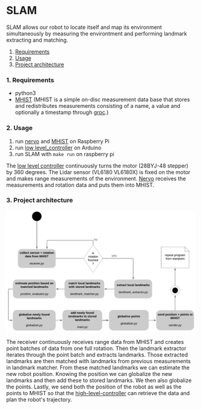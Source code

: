 # SLAM

SLAM allows our robot to locate itself and map its environment simultaneously by measuring the environtment and performing landmark extracting and matching.

1. [Requirements](https://github.com/codeuniversity/slam/blob/SLAM-technical-doc/README.md#1-requirements)
2. [Usage](https://github.com/codeuniversity/slam/tree/SLAM-technical-doc#2-usage)
3. [Project architecture](https://github.com/codeuniversity/slam/tree/SLAM-technical-doc#3-project-architecture)

### 1. Requirements

- python3
- [MHIST](https://github.com/alexmorten/mhist)  (MHIST is a simple on-disc measurement data base that stores and redistributes measurements consisting of a name, a value and optionally a timestamp through [grpc](https://github.com/grpc).)

### 2. Usage 

1. run [nervo](https://github.com/codeuniversity/nervo) and [MHIST](https://github.com/alexmorten/mhist) on Raspberry Pi
2. run [low level_controller](https://github.com/codeuniversity/slam/blob/master/motor_lidar/motor_lidar.ino) on Arduino
3. run SLAM with `make run` on raspberry pi

The [low level controller](https://github.com/codeuniversity/slam/blob/master/motor_lidar/motor_lidar.ino) continuously turns the motor (28BYJ-48 stepper) by 360 degrees. The Lidar sensor (VL6180 VL6180X) is fixed on the motor and makes range measurements of the environment. [Nervo](https://github.com/codeuniversity/nervo) receives the measurements and rotation data and puts them into MHIST.

### 3. Project architecture

![alt](SLAM_diagram.png)

The receiver continuously receives range data from MHIST and creates point batches of data from one full rotation. 
Then the landmark extractor iterates through the point batch and extracts landmarks.
Those extracted landmarks are then matched with landmarks from previous measurements in landmark matcher. 
From these matched landmarks we can estimate the new robot position. Knowing the position we can globalize the new landmarks and then add these to stored landmarks. We then also globalize the points. 
Lastly, we send both the position of the robot as well as the points to MHIST so that the [high-level-controller](https://github.com/codeuniversity/control-high) can retrieve the data and plan the robot's trajectory.


